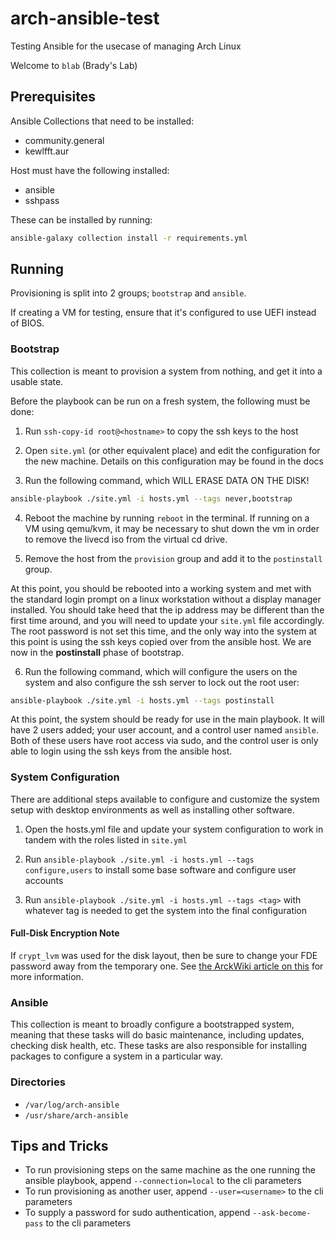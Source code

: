 # arch-ansible-test
Testing Ansible for the usecase of managing Arch Linux

Welcome to `blab` (Brady's Lab)

## Prerequisites

Ansible Collections that need to be installed:
- community.general
- kewlfft.aur

Host must have the following installed:
- ansible
- sshpass

These can be installed by running:
```sh
ansible-galaxy collection install -r requirements.yml
```

## Running

Provisioning is split into 2 groups; `bootstrap` and `ansible`.

If creating a VM for testing, ensure that it's configured to use UEFI instead of BIOS.

### Bootstrap
This collection is meant to provision a system from nothing, and get it into a usable state.

Before the playbook can be run on a fresh system, the following must be done:

1. Run `ssh-copy-id root@<hostname>` to copy the ssh keys to the host

2. Open `site.yml` (or other equivalent place) and edit the configuration for the new machine. Details on this configuration may be found in the docs

3. Run the following command, which WILL ERASE DATA ON THE DISK!
```sh
ansible-playbook ./site.yml -i hosts.yml --tags never,bootstrap
```

4. Reboot the machine by running `reboot` in the terminal. If running on a VM using qemu/kvm, it may be necessary to shut down the vm in order to remove the livecd iso from the virtual cd drive.

5. Remove the host from the `provision` group and add it to the `postinstall` group.

At this point, you should be rebooted into a working system and met with the standard login prompt on a linux workstation without a display manager installed. You should take heed that the ip address may be different than the first time around, and you will need to update your `site.yml` file accordingly. The root password is not set this time, and the only way into the system at this point is using the ssh keys copied over from the ansible host. We are now in the __postinstall__ phase of bootstrap.

6. Run the following command, which will configure the users on the system and also configure the ssh server to lock out the root user:
```sh
ansible-playbook ./site.yml -i hosts.yml --tags postinstall
```

At this point, the system should be ready for use in the main playbook. It will have 2 users added; your user account, and a control user named `ansible`. Both of these users have root access via sudo, and the control user is only able to login using the ssh keys from the ansible host.

### System Configuration
There are additional steps available to configure and customize the system setup with desktop environments as well as installing other software.

1. Open the hosts.yml file and update your system configuration to work in tandem with the roles listed in `site.yml`

2. Run `ansible-playbook ./site.yml -i hosts.yml --tags configure,users` to install some base software and configure user accounts

3. Run `ansible-playbook ./site.yml -i hosts.yml --tags <tag>` with whatever tag is needed to get the system into the final configuration

#### Full-Disk Encryption Note

If `crypt_lvm` was used for the disk layout, then be sure to change your FDE password away from the temporary one. See [the ArckWiki article on this](https://wiki.archlinux.org/title/dm-crypt/Device_encryption#Cryptsetup_actions_specific_for_LUKS) for more information.

### Ansible
This collection is meant to broadly configure a bootstrapped system, meaning that these tasks will do basic maintenance, including updates, checking disk health, etc. These tasks are also responsible for installing packages to configure a system in a particular way.

### Directories

- `/var/log/arch-ansible`
- `/usr/share/arch-ansible`

## Tips and Tricks

- To run provisioning steps on the same machine as the one running the ansible playbook, append `--connection=local` to the cli parameters
- To run provisioning as another user, append `--user=<username>` to the cli parameters
- To supply a password for sudo authentication, append `--ask-become-pass` to the cli parameters
